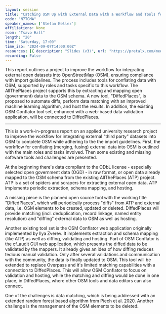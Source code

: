 ```yaml
---
layout: session
title: "Catching OSM Up with External Data with a Workflow and Tools for Conflation and Validation"
code: "N7TGMA"
speaker_names: ['Stefan Keller']
affiliations: None
room: "Tsavo Hall"
length: "20"
time: "Saturday, 17:00"
time_iso: "2024-09-07T14:00:00Z"
resources: [{ description: "Slides (v3)", url: "https://pretalx.com/media/sotm2024/submissions/N7TGMA/resources/SotM_2024-09-07_Nairobi_online_talk_Keller_N7TGMA__y6TGVXO.pdf" }]
recording: False
---
```


This report outlines a project to improve the workflow for integrating external open datasets into OpenStreetMap (OSM), ensuring compliance with import guidelines. The process includes tools for conflating data with OSM, supported by roles and tasks specific to this workflow. The AllThePlaces project supports this by extracting and mapping open (government) data to the OSM schema. A new tool, &#34;DiffedPlaces&#34;, is proposed to automate diffs, perform data matching with an improved machine learning algorithm, and host the results. In addition, the existing OSM Conflator tool set, enhanced with a web-based data validation application, will be connected to DiffedPlaces.

<hr>

This is a work-in-progress report on an applied university research project to improve the workflow for integrating external &#34;third party&#34; datasets into OSM to complete OSM while adhering to the the import guidelines. First, the workflow for conflating (merging, fusing) external data into OSM is outlined with the main roles and tasks involved. Then some existing and missing software tools and challenges are presented.

At the beginning there's data compliant to the ODbL license - especially selected open government data (OGD) - in raw format, or open data already mapped to the OSM schema from the existing AllThePlaces (ATP) project. ATP is a set of spiders and scrapers for extracting external open data. ATP implements periodic extraction, schema mapping, and hosting.

A missing piece is the planned open source tool with the working title &#34;DiffedPlaces&#34;, which will periodically process &#34;diffs&#34; from ATP and external data, i.e. OSM elements to be created, updated or deleted. DiffedPlaces will provide matching (incl. deduplication, record linkage, named entity resolution) and &#34;diffing&#34; external data to OSM as well as hosting. 

Another existing tool set is the OSM Conflator web application originally implemented by Ilya Zverev. It implements extraction and schema mapping (like ATP) as well as diffing, validating and hosting. Part of OSM Conflator is the cf_audit GUI web application, which presents the diffed data to be validated by the mappers. It already gives an idea of how diffing reduces tedious manual validation. Only after several validations and communication with the community, the data is finally updated to OSM. This tool will be extended to replace Overpass and it's limited matching capabilities with a connection to DiffedPlaces. This will allow OSM Conflator to focus on validation and hosting, while the matching and diffing would be done in one place, in DiffedPlaces, where other OSM tools and data editors can also connect.

One of the challenges is data matching, which is being addressed with an extended random forest based algorithm from Piech et al. 2020. Another challenge is the management of the OSM elements to be deleted.

